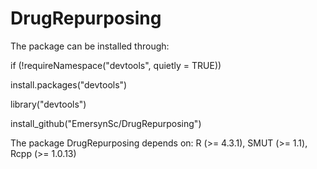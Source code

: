 # DrugRepurposing

The package can be installed through:

if (!requireNamespace("devtools", quietly = TRUE))

install.packages("devtools")

library("devtools")

install_github("EmersynSc/DrugRepurposing")

The package DrugRepurposing depends on: R (>= 4.3.1), SMUT (>= 1.1), Rcpp (>= 1.0.13)
